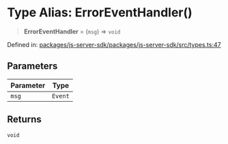 # Type Alias: ErrorEventHandler()

> **ErrorEventHandler** = (`msg`) => `void`

Defined in: [packages/js-server-sdk/packages/js-server-sdk/src/types.ts:47](https://github.com/fishjam-cloud/js-server-sdk/blob/e133f8a6825619e67537d43e8483134d23c7dce1/packages/js-server-sdk/src/types.ts#L47)

## Parameters

| Parameter | Type |
| ------ | ------ |
| `msg` | `Event` |

## Returns

`void`
